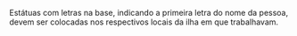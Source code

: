 
Estátuas com letras na base, indicando a primeira letra do nome da pessoa, devem ser colocadas nos respectivos locais da ilha em que trabalhavam. 